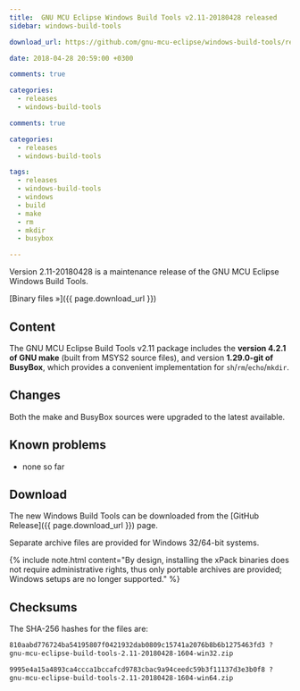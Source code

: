 ```yaml
---
title:  GNU MCU Eclipse Windows Build Tools v2.11-20180428 released
sidebar: windows-build-tools

download_url: https://github.com/gnu-mcu-eclipse/windows-build-tools/releases/tag/v2.11-20180428/

date: 2018-04-28 20:59:00 +0300

comments: true

categories:
  - releases
  - windows-build-tools

comments: true

categories:
  - releases
  - windows-build-tools

tags:
  - releases
  - windows-build-tools
  - windows
  - build
  - make
  - rm
  - mkdir
  - busybox

---
```


Version 2.11-20180428 is a maintenance release of the GNU MCU Eclipse Windows Build Tools.

[Binary files »]({{ page.download_url }})

## Content

The GNU MCU Eclipse Build Tools v2.11 package includes the **version 4.2.1 of GNU make** (built from MSYS2 source files), and version **1.29.0-git of BusyBox**, which provides a convenient implementation for `sh`/`rm`/`echo`/`mkdir`.

## Changes

Both the make and BusyBox sources were upgraded to the latest available.

## Known problems

* none so far

## Download

The new Windows Build Tools can be downloaded from the [GitHub Release]({{ page.download_url }}) page.

Separate archive files are provided for Windows 32/64-bit systems.

{% include note.html content="By design, installing the xPack binaries
does not require administrative rights, thus only portable archives are
provided; Windows setups are no longer supported." %}

## Checksums

The SHA-256 hashes for the files are:

```txt
810aabd776724ba54195807f0421932dab0809c15741a2076b8b6b1275463fd3 ?
gnu-mcu-eclipse-build-tools-2.11-20180428-1604-win32.zip

9995e4a15a4893ca4ccca1bccafcd9783cbac9a94ceedc59b3f11137d3e3b0f8 ?
gnu-mcu-eclipse-build-tools-2.11-20180428-1604-win64.zip
```
